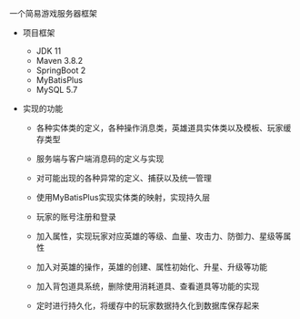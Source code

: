 一个简易游戏服务器框架

- 项目框架
  - JDK 11
  - Maven 3.8.2
  - SpringBoot 2
  - MyBatisPlus 
  - MySQL 5.7
  
- 实现的功能

  - 各种实体类的定义，各种操作消息类，英雄道具实体类以及模板、玩家缓存类型

  - 服务端与客户端消息码的定义与实现
  - 对可能出现的各种异常的定义、捕获以及统一管理
  - 使用MyBatisPlus实现实体类的映射，实现持久层
  - 玩家的账号注册和登录
  - 加入属性，实现玩家对应英雄的等级、血量、攻击力、防御力、星级等属性
  - 加入对英雄的操作，英雄的创建、属性初始化、升星、升级等功能
  - 加入背包道具系统，删除使用消耗道具、查看道具等功能的实现
  - 定时进行持久化，将缓存中的玩家数据持久化到数据库保存起来